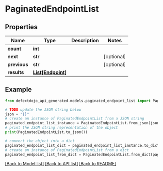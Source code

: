 # PaginatedEndpointList


## Properties

Name | Type | Description | Notes
------------ | ------------- | ------------- | -------------
**count** | **int** |  | 
**next** | **str** |  | [optional] 
**previous** | **str** |  | [optional] 
**results** | [**List[Endpoint]**](Endpoint.md) |  | 

## Example

```python
from defectdojo_api_generated.models.paginated_endpoint_list import PaginatedEndpointList

# TODO update the JSON string below
json = "{}"
# create an instance of PaginatedEndpointList from a JSON string
paginated_endpoint_list_instance = PaginatedEndpointList.from_json(json)
# print the JSON string representation of the object
print(PaginatedEndpointList.to_json())

# convert the object into a dict
paginated_endpoint_list_dict = paginated_endpoint_list_instance.to_dict()
# create an instance of PaginatedEndpointList from a dict
paginated_endpoint_list_from_dict = PaginatedEndpointList.from_dict(paginated_endpoint_list_dict)
```
[[Back to Model list]](../README.md#documentation-for-models) [[Back to API list]](../README.md#documentation-for-api-endpoints) [[Back to README]](../README.md)


